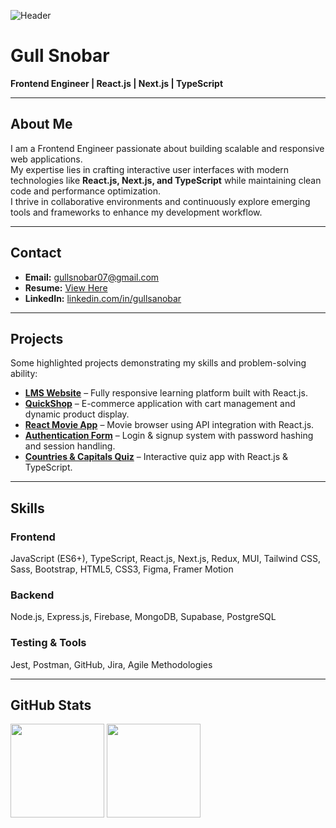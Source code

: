 ![Header](https://raw.githubusercontent.com/gullsnobar/gullsnobar/main/header.png)

# Gull Snobar  
**Frontend Engineer | React.js | Next.js | TypeScript**

---

## About Me  
I am a Frontend Engineer passionate about building scalable and responsive web applications.  
My expertise lies in crafting interactive user interfaces with modern technologies like **React.js, Next.js, and TypeScript** while maintaining clean code and performance optimization.  
I thrive in collaborative environments and continuously explore emerging tools and frameworks to enhance my development workflow.

---

## Contact  
- **Email:** gullsnobar07@gmail.com  
- **Resume:** [View Here](https://drive.google.com/file/d/1CspY9yO3z3iFPxfoew6i8j_TEELanFmX/view?usp=sharing)  
- **LinkedIn:** [linkedin.com/in/gullsanobar](https://www.linkedin.com/in/gullsanobar/)  

---

## Projects  
Some highlighted projects demonstrating my skills and problem-solving ability:

- **[LMS Website](https://github.com/gullsnobar/LMS-Website)** – Fully responsive learning platform built with React.js.  
- **[QuickShop](https://github.com/gullsnobar/QuickShop)** – E-commerce application with cart management and dynamic product display.  
- **[React Movie App](https://github.com/gullsnobar/React-Movie-App)** – Movie browser using API integration with React.js.  
- **[Authentication Form](https://github.com/gullsnobar/Authentication-Form)** – Login & signup system with password hashing and session handling.  
- **[Countries & Capitals Quiz](https://github.com/gullsnobar/Countries-Capitals-Quiz)** – Interactive quiz app with React.js & TypeScript.  

---

## Skills  

### Frontend  
JavaScript (ES6+), TypeScript, React.js, Next.js, Redux, MUI, Tailwind CSS, Sass, Bootstrap, HTML5, CSS3, Figma, Framer Motion  

### Backend  
Node.js, Express.js, Firebase, MongoDB, Supabase, PostgreSQL  

### Testing & Tools  
Jest, Postman, GitHub, Jira, Agile Methodologies  


---

## GitHub Stats  

<p align="left">
  <img src="https://github-readme-stats.vercel.app/api?username=gullsnobar&show_icons=true&theme=default&hide_border=true" height="150" />
  <img src="https://github-readme-stats.vercel.app/api/top-langs/?username=gullsnobar&layout=compact&theme=default&hide_border=true" height="150" />
</p>
